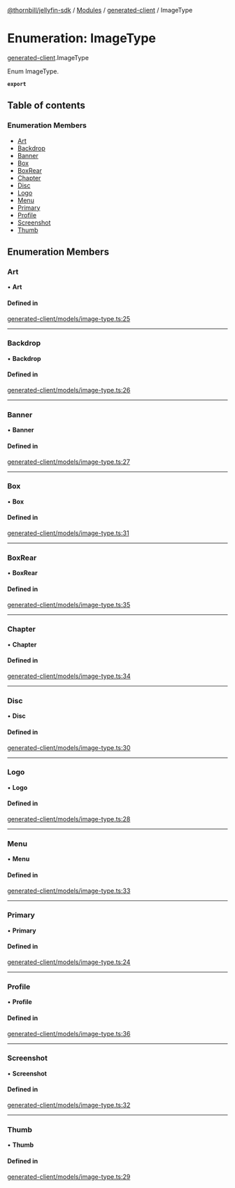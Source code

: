 [@thornbill/jellyfin-sdk](../README.md) / [Modules](../modules.md) / [generated-client](../modules/generated_client.md) / ImageType

# Enumeration: ImageType

[generated-client](../modules/generated_client.md).ImageType

Enum ImageType.

**`export`**

## Table of contents

### Enumeration Members

- [Art](generated_client.ImageType.md#art)
- [Backdrop](generated_client.ImageType.md#backdrop)
- [Banner](generated_client.ImageType.md#banner)
- [Box](generated_client.ImageType.md#box)
- [BoxRear](generated_client.ImageType.md#boxrear)
- [Chapter](generated_client.ImageType.md#chapter)
- [Disc](generated_client.ImageType.md#disc)
- [Logo](generated_client.ImageType.md#logo)
- [Menu](generated_client.ImageType.md#menu)
- [Primary](generated_client.ImageType.md#primary)
- [Profile](generated_client.ImageType.md#profile)
- [Screenshot](generated_client.ImageType.md#screenshot)
- [Thumb](generated_client.ImageType.md#thumb)

## Enumeration Members

### Art

• **Art**

#### Defined in

[generated-client/models/image-type.ts:25](https://github.com/thornbill/jellyfin-sdk-typescript/blob/03092f3/src/generated-client/models/image-type.ts#L25)

___

### Backdrop

• **Backdrop**

#### Defined in

[generated-client/models/image-type.ts:26](https://github.com/thornbill/jellyfin-sdk-typescript/blob/03092f3/src/generated-client/models/image-type.ts#L26)

___

### Banner

• **Banner**

#### Defined in

[generated-client/models/image-type.ts:27](https://github.com/thornbill/jellyfin-sdk-typescript/blob/03092f3/src/generated-client/models/image-type.ts#L27)

___

### Box

• **Box**

#### Defined in

[generated-client/models/image-type.ts:31](https://github.com/thornbill/jellyfin-sdk-typescript/blob/03092f3/src/generated-client/models/image-type.ts#L31)

___

### BoxRear

• **BoxRear**

#### Defined in

[generated-client/models/image-type.ts:35](https://github.com/thornbill/jellyfin-sdk-typescript/blob/03092f3/src/generated-client/models/image-type.ts#L35)

___

### Chapter

• **Chapter**

#### Defined in

[generated-client/models/image-type.ts:34](https://github.com/thornbill/jellyfin-sdk-typescript/blob/03092f3/src/generated-client/models/image-type.ts#L34)

___

### Disc

• **Disc**

#### Defined in

[generated-client/models/image-type.ts:30](https://github.com/thornbill/jellyfin-sdk-typescript/blob/03092f3/src/generated-client/models/image-type.ts#L30)

___

### Logo

• **Logo**

#### Defined in

[generated-client/models/image-type.ts:28](https://github.com/thornbill/jellyfin-sdk-typescript/blob/03092f3/src/generated-client/models/image-type.ts#L28)

___

### Menu

• **Menu**

#### Defined in

[generated-client/models/image-type.ts:33](https://github.com/thornbill/jellyfin-sdk-typescript/blob/03092f3/src/generated-client/models/image-type.ts#L33)

___

### Primary

• **Primary**

#### Defined in

[generated-client/models/image-type.ts:24](https://github.com/thornbill/jellyfin-sdk-typescript/blob/03092f3/src/generated-client/models/image-type.ts#L24)

___

### Profile

• **Profile**

#### Defined in

[generated-client/models/image-type.ts:36](https://github.com/thornbill/jellyfin-sdk-typescript/blob/03092f3/src/generated-client/models/image-type.ts#L36)

___

### Screenshot

• **Screenshot**

#### Defined in

[generated-client/models/image-type.ts:32](https://github.com/thornbill/jellyfin-sdk-typescript/blob/03092f3/src/generated-client/models/image-type.ts#L32)

___

### Thumb

• **Thumb**

#### Defined in

[generated-client/models/image-type.ts:29](https://github.com/thornbill/jellyfin-sdk-typescript/blob/03092f3/src/generated-client/models/image-type.ts#L29)
